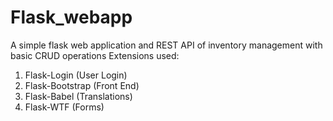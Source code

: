 # Flask_webapp

A simple flask web application and REST API of inventory management with basic CRUD operations
Extensions used:
1. Flask-Login (User Login)
2. Flask-Bootstrap (Front End)
3. Flask-Babel (Translations)
4. Flask-WTF  (Forms)
